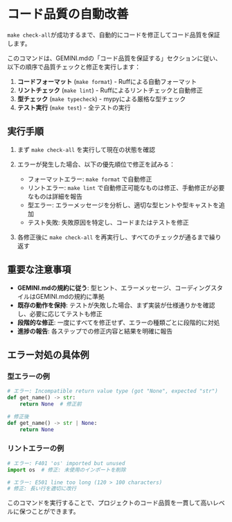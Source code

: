 # コード品質の自動改善

`make check-all`が成功するまで、自動的にコードを修正してコード品質を保証します。

このコマンドは、GEMINI.mdの「コード品質を保証する」セクションに従い、以下の順序で品質チェックと修正を実行します：

1. **コードフォーマット** (`make format`) - Ruffによる自動フォーマット
2. **リントチェック** (`make lint`) - Ruffによるリントチェックと自動修正
3. **型チェック** (`make typecheck`) - mypyによる厳格な型チェック
4. **テスト実行** (`make test`) - 全テストの実行

## 実行手順

1. まず `make check-all` を実行して現在の状態を確認
2. エラーが発生した場合、以下の優先順位で修正を試みる：
   - フォーマットエラー: `make format` で自動修正
   - リントエラー: `make lint` で自動修正可能なものは修正、手動修正が必要なものは詳細を報告
   - 型エラー: エラーメッセージを分析し、適切な型ヒントや型キャストを追加
   - テスト失敗: 失敗原因を特定し、コードまたはテストを修正

3. 各修正後に `make check-all` を再実行し、すべてのチェックが通るまで繰り返す

## 重要な注意事項

- **GEMINI.mdの規約に従う**: 型ヒント、エラーメッセージ、コーディングスタイルはGEMINI.mdの規約に準拠
- **既存の動作を保持**: テストが失敗した場合、まず実装が仕様通りかを確認し、必要に応じてテストも修正
- **段階的な修正**: 一度にすべてを修正せず、エラーの種類ごとに段階的に対処
- **進捗の報告**: 各ステップでの修正内容と結果を明確に報告

## エラー対処の具体例

### 型エラーの例
```python
# エラー: Incompatible return value type (got "None", expected "str")
def get_name() -> str:
    return None  # 修正前

# 修正後
def get_name() -> str | None:
    return None
```

### リントエラーの例
```python
# エラー: F401 'os' imported but unused
import os  # 修正: 未使用のインポートを削除

# エラー: E501 line too long (120 > 100 characters)
# 修正: 長い行を適切に改行
```

このコマンドを実行することで、プロジェクトのコード品質を一貫して高いレベルに保つことができます。
